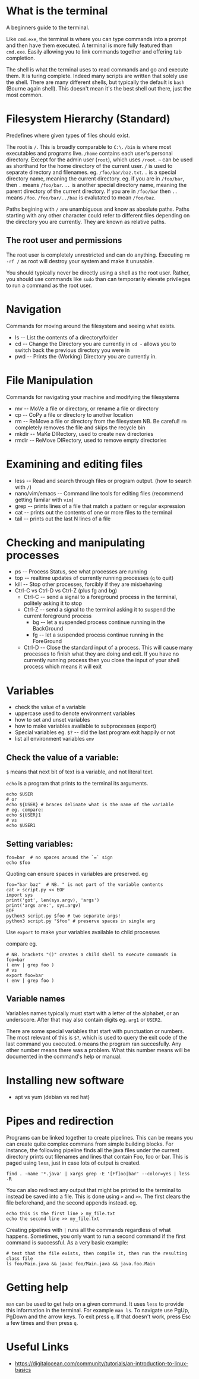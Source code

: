# What is the terminal

A beginners guide to the terminal.

Like `cmd.exe`, the terminal is where you can type commands into
a prompt and then have them executed. A terminal is more fully featured than
`cmd.exe`. Easily allowing you to link commands together and offering tab completion.

The shell is what the terminal uses to read commands and go and execute them. It is
turing complete. Indeed many scripts are written that solely use the shell.
There are many different shells, but typically the default is `bash` (Bourne again shell).
This doesn't mean it's the best shell out there, just the most common.

# Filesystem Hierarchy (Standard)

Predefines where given types of files should exist.

The root is `/`. This is broadly comparable to `C:\`.
`/bin` is where most executables and programs live.
`/home` contains each user's personal directory. Except
for the admin user (`root`), which uses `/root`. `~` can be
used as shorthand for the home directory of the current user.
`/` is used to separate directory and filenames. eg. `/foo/bar/baz.txt`.
`.` is a special directory name, meaning the current directory. eg.
if you are in `/foo/bar`, then `.` means `/foo/bar`. `..` is another
special directory name, meaning the parent directory of the current
directory. If you are in `/foo/bar` then `..` means `/foo`. `/foo/bar/../baz`
is evalutated to mean `/foo/baz`.

Paths begining with `/` are unambiguous and know as absolute paths. Paths
starting with any other character could refer to different files depending
on the directory you are currently. They are known as relative paths.

## The root user and permissions

The root user is completely unrestricted and can do anything.
Executing `rm -rf /` as root will destroy your system and
make it unusable.

You should typically never be directly using a shell as the root user.
Rather, you should use commands like `sudo` than can temporarily elevate
privileges to run a command as the root user.

# Navigation

Commands for moving around the filesystem and seeing what exists.

* ls -- List the contents of a directory/folder
* cd -- Change the Directory you are currently in
	`cd -` allows you to switch back the previous directory you were in
* pwd -- Prints the (Working) Directory you are currently in.

# File Manipulation

Commands for navigating your machine and modifying the filesystems

* mv -- MoVe a file or directory, or rename a file or directory
* cp -- CoPy a file or directory to another location
* rm -- ReMove a file or directory from the filesystem
	NB. Be careful! `rm` completely removes the file and skips the recycle bin
* mkdir -- MaKe DIRectory, used to create new directories
* rmdir -- ReMove DIRectory, used to remove empty directories

# Examining and editing files

* less -- Read and search through files or program output. (how to search with `/`)
* nano/vim/emacs -- Command line tools for editing files (recommend getting familar with `vim`)
* grep -- prints lines of a file that match a pattern or regular expression
* cat -- prints out the contents of one or more files to the terminal
* tail -- prints out the last N lines of a file

# Checking and manipulating processes

* ps -- Process Status, see what processes are running
* top -- realtime updates of currently running processes (`q` to quit)
* kill -- Stop other processes, forcibly if they are misbehaving
* Ctrl-C vs Ctrl-D vs Ctrl-Z (plus fg and bg)
	* Ctrl-C -- send a signal to a foreground process in the terminal, politely
	asking it to stop
	* Ctrl-Z -- send a signal to the terminal asking it to suspend the current
	foreground process
		* bg -- let a suspended process continue running in the BackGround
		* fg -- let a suspended process continue running in the ForeGround
	* Ctrl-D -- Close the standard input of a process. This will cause many
	processes to finish what they are doing and exit. If you have no currently
	running process then you close the input of your shell process which means
	it will exit

# Variables

* check the value of a variable
* uppercase used to denote environment variables
* how to set and unset variables
* how to make variables available to subprocesses (export)
* Special variables eg. `$?` -- did the last program exit happily or not
* list all environment variables `env`

## Check the value of a variable:

`$` means that next bit of text is a variable, and not literal text.

`echo` is a program that prints to the terminal its arguments.

```shell
echo $USER
# or
echo ${USER} # braces delinate what is the name of the variable
# eg. compare:
echo ${USER}1
# vs
echo $USER1
```

## Setting variables:

```shell
foo=bar  # no spaces around the `=` sign
echo $foo
```

Quoting can ensure spaces in variables are preserved. eg

```shell
foo="bar baz"  # NB. " is not part of the variable contents
cat > script.py << EOF
import sys
print('got', len(sys.argv), 'args')
print('args are:', sys.argv)
EOF
python3 script.py $foo # two separate args!
python3 script.py "$foo" # preserve spaces in single arg
```

Use `export` to make your variables available to child processes

compare eg.
```shell
# NB. brackets "()" creates a child shell to execute commands in
foo=bar
( env | grep foo )
# vs
export foo=bar
( env | grep foo )
```

## Variable names

Variables names typically must start with a letter of the alphabet, or an underscore.
After that may also contain digits eg. `arg1` or `USER2`.

There are some special variables that start with punctuation or numbers. The most
relevant of this is `$?`, which is used to query the exit code of the last command
you executed. `0` means the program ran succesfully. Any other number means there
was a problem. What this number means will be documented in the command's help or manual.

# Installing new software

* apt vs yum (debian vs red hat)

# Pipes and redirection

Programs can be linked together to create pipelines. This can be means you can create
quite complex commans from simple building blocks. For instance, the following pipeline
finds all the java files under the current directory prints out filenames and lines
that contain Foo, foo or bar. This is paged using `less`, just in case lots of output is
created.

```shell
find . -name '*.java' | xargs grep -E '[Ff]oo|bar' --color=yes | less -R
```

You can also redirect any output that might be printed to the terminal to instead be
saved into a file. This is done using `>` and `>>`. The first clears the file beforehand, and the second appends instead. eg.

```shell
echo this is the first line > my_file.txt
echo the second line >> my_file.txt
```

Creating pipelines with `|` runs all the commands regardless of what happens. Sometimes,
you only want to run a second command if the first command is successful. As a very basic
example:

```shell
# test that the file exists, then compile it, then run the resulting class file
ls foo/Main.java && javac foo/Main.java && java.foo.Main
```

# Getting help

`man` can be used to get help on a given command. It uses `less` to provide this information
in the terminal. For example `man ls`. To navigate use PgUp, PgDown and the arrow keys. To exit press `q`.
If that doesn't work, press Esc a few times and then press `q`.

# Useful Links

* https://digitalocean.com/community/tutorials/an-introduction-to-linux-basics

